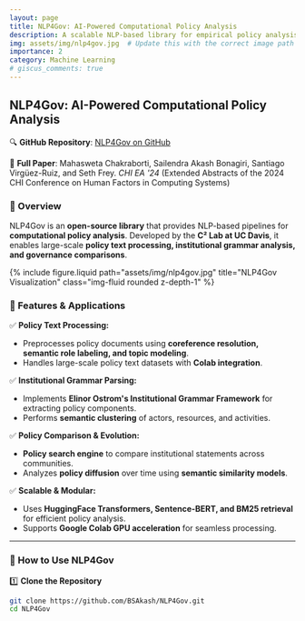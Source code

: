 ```yaml
---
layout: page
title: NLP4Gov: AI-Powered Computational Policy Analysis
description: A scalable NLP-based library for empirical policy analysis, developed by the C² Lab at UC Davis. It features pipelines and applications for processing policy documents at scale.
img: assets/img/nlp4gov.jpg  # Update this with the correct image path
importance: 2
category: Machine Learning
# giscus_comments: true
---
```


## NLP4Gov: AI-Powered Computational Policy Analysis

🔍 **GitHub Repository**: [NLP4Gov on GitHub](https://github.com/BSAkash/NLP4Gov)

📜 **Full Paper**: Mahasweta Chakraborti, Sailendra Akash Bonagiri, Santiago Virgüez-Ruiz, and Seth Frey. *CHI EA '24* (Extended Abstracts of the 2024 CHI Conference on Human Factors in Computing Systems)

### 🚀 Overview
NLP4Gov is an **open-source library** that provides NLP-based pipelines for **computational policy analysis**. Developed by the **C² Lab at UC Davis**, it enables large-scale **policy text processing, institutional grammar analysis, and governance comparisons**.

<div class="row justify-content-sm-center">
    <div class="col-sm-8 mt-3 mt-md-0">
        {% include figure.liquid path="assets/img/nlp4gov.jpg" title="NLP4Gov Visualization" class="img-fluid rounded z-depth-1" %}
    </div>
</div>

### 🔹 Features & Applications
✅ **Policy Text Processing:**  
   - Preprocesses policy documents using **coreference resolution, semantic role labeling, and topic modeling**.  
   - Handles large-scale policy text datasets with **Colab integration**.

✅ **Institutional Grammar Parsing:**  
   - Implements **Elinor Ostrom's Institutional Grammar Framework** for extracting policy components.  
   - Performs **semantic clustering** of actors, resources, and activities.

✅ **Policy Comparison & Evolution:**  
   - **Policy search engine** to compare institutional statements across communities.  
   - Analyzes **policy diffusion** over time using **semantic similarity models**.

✅ **Scalable & Modular:**  
   - Uses **HuggingFace Transformers, Sentence-BERT, and BM25 retrieval** for efficient policy analysis.  
   - Supports **Google Colab GPU acceleration** for seamless processing.

---

### 📌 How to Use NLP4Gov
1️⃣ **Clone the Repository**  
   ```bash
   git clone https://github.com/BSAkash/NLP4Gov.git
   cd NLP4Gov
